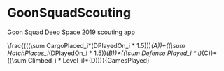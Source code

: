 # GoonSquadScouting
Goon Squad Deep Space 2019 scouting app

\frac{(((\sum CargoPlaced_i*(DPlayedOn_i * 1.5)))*(A))+((\sum
HatchPlaces_i*(DPlayedOn_i * 1.5))*(B))+((\sum Defense Played_i *
i)*(C))+((\sum Climbed_i * Level_i)*(D)))}{GamesPlayed}
